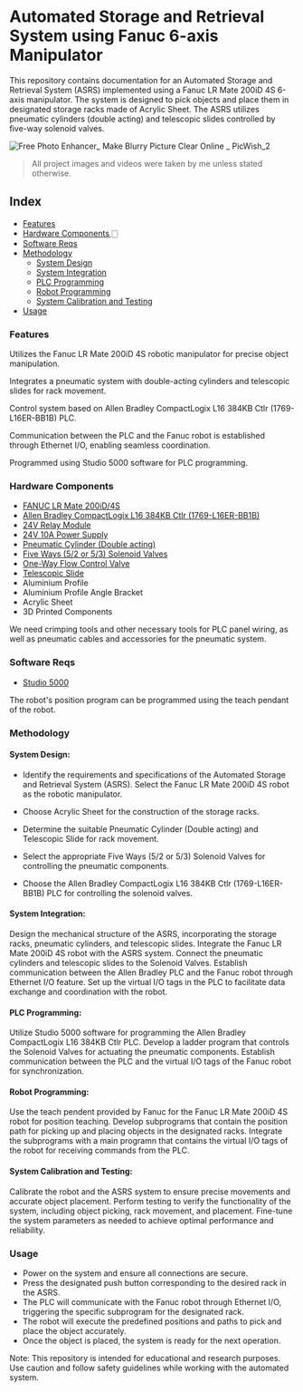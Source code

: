 # Automated Storage and Retrieval System using Fanuc 6-axis Manipulator

This repository contains documentation for an Automated Storage and Retrieval System (ASRS) implemented using a Fanuc LR Mate 200iD 4S 6-axis manipulator. The system is designed to pick objects and place them in designated storage racks made of Acrylic Sheet. The ASRS utilizes pneumatic cylinders (double acting) and telescopic slides controlled by five-way solenoid valves.

![Free Photo Enhancer_ Make Blurry Picture Clear Online _ PicWish_2](https://github.com/btyprasanna/Automated-Storage-and-Retrieval-System-using-Fanuc-6-axis-Manipulator/assets/106366271/f554c088-b767-49fb-ba6e-48d3644a52d1)
> All project images and videos were taken by me unless stated otherwise.

## Index

- [Features](#features)
- [Hardware Components 🀆](#hardware-components)
- [Software Reqs](#software-reqs)
- [Methodology](#methodology)
  - [System Design](#system-design)
  - [System Integration](#system-integration)
  - [PLC Programming](#plc-programming)
  - [Robot Programming](#robot-programming)
  - [System Calibration and Testing](#system-calibration-and-testing)
- [Usage](#usage)

  

### Features

Utilizes the Fanuc LR Mate 200iD 4S robotic manipulator for precise object manipulation.

Integrates a pneumatic system with double-acting cylinders and telescopic slides for rack movement.

Control system based on Allen Bradley CompactLogix L16 384KB Ctlr (1769-L16ER-BB1B) PLC.

Communication between the PLC and the Fanuc robot is established through Ethernet I/O, enabling seamless coordination.

Programmed using Studio 5000 software for PLC programming.


### Hardware Components

- [FANUC LR Mate 200iD/4S](https://www.fanucamerica.com/products/robots/series/lr-mate/lr-mate-200id-4s)
- [Allen Bradley CompactLogix L16 384KB Ctlr (1769-L16ER-BB1B)](https://www.rockwellautomation.com/en-us/products/details.1769-L16ER-BB1B.html)
- [24V Relay Module](https://www.google.com/search?q=24v+relay+module&tbm=shop)
- [24V 10A Power Supply](https://www.google.com/search?q=24V+10A+Power+Supply&tbm=shop)
- [Pneumatic Cylinder (Double acting)](https://www.google.com/search?q=Pneumatic+Cylinder+(Double+acting)&tbm=shop)
- [Five Ways (5/2 or 5/3) Solenoid Valves](https://www.google.com/search?q=Five+Ways+(5/2+or+5/3)+Solenoid+Valve&tbm=shop)
- [One-Way Flow Control Valve](https://www.google.com/search?q=One-Way+Flow+Control+Valve&tbm=shop)
- [Telescopic Slide](https://www.google.com/search?q=Telescopic+Slide&tbm=shop)
- Aluminium Profile
- Aluminium Profile Angle Bracket
- Acrylic Sheet
- 3D Printed Components

We need crimping tools and other necessary tools for PLC panel wiring, as well as pneumatic cables and accessories for the pneumatic system.


### Software Reqs

- [Studio 5000](https://www.rockwellautomation.com/en-us/products/software/factorytalk/designsuite/studio-5000.html)

The robot's position program can be programmed using the teach pendant of the robot.


### Methodology

#### System Design:

- Identify the requirements and specifications of the Automated Storage and Retrieval System (ASRS).
Select the Fanuc LR Mate 200iD 4S robot as the robotic manipulator.

- Choose Acrylic Sheet for the construction of the storage racks.

- Determine the suitable Pneumatic Cylinder (Double acting) and Telescopic Slide for rack movement.

- Select the appropriate Five Ways (5/2 or 5/3) Solenoid Valves for controlling the pneumatic components.

- Choose the Allen Bradley CompactLogix L16 384KB Ctlr (1769-L16ER-BB1B) PLC for controlling the solenoid valves.

#### System Integration:

Design the mechanical structure of the ASRS, incorporating the storage racks, pneumatic cylinders, and telescopic slides.
Integrate the Fanuc LR Mate 200iD 4S robot with the ASRS system.
Connect the pneumatic cylinders and telescopic slides to the Solenoid Valves.
Establish communication between the Allen Bradley PLC and the Fanuc robot through Ethernet I/O feature.
Set up the virtual I/O tags in the PLC to facilitate data exchange and coordination with the robot.

#### PLC Programming:

Utilize Studio 5000 software for programming the Allen Bradley CompactLogix L16 384KB Ctlr PLC.
Develop a ladder program that controls the Solenoid Valves for actuating the pneumatic components.
Establish communication between the PLC and the virtual I/O tags of the Fanuc robot for synchronization.

#### Robot Programming:

Use the teach pendent provided by Fanuc for the Fanuc LR Mate 200iD 4S robot for position teaching.
Develop subprograms that contain the position path for picking up and placing objects in the designated racks.
Integrate the subprograms with a main programn that contains the virtual I/O tags of the robot for receiving commands from the PLC.

#### System Calibration and Testing:

Calibrate the robot and the ASRS system to ensure precise movements and accurate object placement.
Perform testing to verify the functionality of the system, including object picking, rack movement, and placement.
Fine-tune the system parameters as needed to achieve optimal performance and reliability.

### Usage

- Power on the system and ensure all connections are secure.
- Press the designated push button corresponding to the desired rack in the ASRS.
- The PLC will communicate with the Fanuc robot through Ethernet I/O, triggering the specific subprogram for the designated rack.
- The robot will execute the predefined positions and paths to pick and place the object accurately.
- Once the object is placed, the system is ready for the next operation.


Note: This repository is intended for educational and research purposes. Use caution and follow safety guidelines while working with the automated system.
